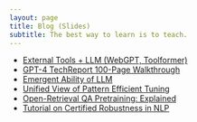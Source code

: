 ```yaml
---
layout: page
title: Blog (Slides)
subtitle: The best way to learn is to teach.
---
```


<ul>
<li><a href="https://uchicagoedu-my.sharepoint.com/:p:/g/personal/chenghao_uchicago_edu/EdCKjRwXJvtLlqNW9c8gBOUB8yTbqol0tfwQs5_xVMsXJQ?e=2x6ZxN">External Tools + LLM (WebGPT, Toolformer)</a> </li>
<li><a href="https://uchicagoedu-my.sharepoint.com/:p:/g/personal/chenghao_uchicago_edu/EdsieWa_DnZMs95ruK7LeZUBDWc4jfi4cdG2iiNnt7eGLQ?e=9JdYsh">GPT-4 TechReport 100-Page Walkthrough</a></li>
  <li>      <a href="https://docs.google.com/presentation/d/1eHWRBEmAYVW_y5PMavhmuY6pS0LtvSFY/edit?usp=share_link&ouid=111912319459945992784&rtpof=true&sd=true">Emergent Ability of LLM</a> </li>
   <li>     <a href="https://docs.google.com/presentation/d/1ujdbaLNRAN7YcdUsYisR837Op0Tu9e27/edit?usp=share_link&ouid=111912319459945992784&rtpof=true&sd=true">Unified View of Pattern Efficient Tuning</a> </li>
   <li>     <a href="https://drive.google.com/file/d/1RpGkUbsBSgIeVLy6IOqq2e3XL39Zoon-/view?usp=share_link">Open-Retrieval QA Pretraining: Explained</a> </li>
    <li>    <a href="https://drive.google.com/file/d/1Er7gXmnsNmzyA95mxWaPpjuGe5VEpbFv/view?usp=share_link">Tutorial on Certified Robustness in NLP</a> </li>
</ul>